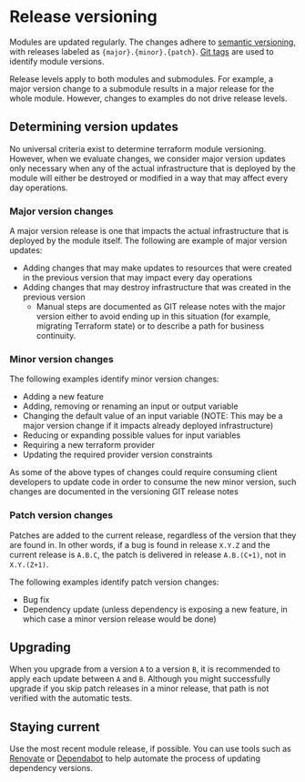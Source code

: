 # Release versioning

Modules are updated regularly. The changes adhere to [semantic versioning](https://semver.org/), with releases labeled as `{major}.{minor}.{patch}`. [Git tags](https://git-scm.com/book/en/v2/Git-Basics-Tagging) are used to identify module versions.

Release levels apply to both modules and submodules. For example, a major version change to a submodule results in a major release for the whole module. However, changes to examples do not drive release levels.

## Determining version updates

No universal criteria exist to determine terraform module versioning. However, when we evaluate changes, we consider major version updates only necessary when any of the actual infrastructure that is deployed by the module will either be destroyed or modified in a way that may affect every day operations.

### Major version changes

A major version release is one that impacts the actual infrastructure that is deployed by the module itself. The following are example of major version updates:

- Adding changes that may make updates to resources that were created in the previous version that may impact every day operations
- Adding changes that may destroy infrastructure that was created in the previous version
  - Manual steps are documented as GIT release notes with the major version either to avoid ending up in this situation (for example, migrating Terraform state) or to describe a path for business continuity.

### Minor version changes

The following examples identify minor version changes:
- Adding a new feature
- Adding, removing or renaming an input or output variable
- Changing the default value of an input variable (NOTE: This may be a major version change if it impacts already deployed infrastructure)
- Reducing or expanding possible values for input variables
- Requiring a new terraform provider
- Updating the required provider version constraints

As some of the above types of changes could require consuming client developers to update code in order to consume the new minor version, such changes are documented in the versioning GIT release notes

### Patch version changes

Patches are added to the current release, regardless of the version that they are found in. In other words, if a bug is found in release `X.Y.Z` and the current release is `A.B.C`, the patch is delivered in release `A.B.(C+1)`, not in `X.Y.(Z+1)`.

The following examples identify patch version changes:
- Bug fix
- Dependency update (unless dependency is exposing a new feature, in which case a minor version release would be done)

## Upgrading

When you upgrade from a version `A` to a version `B`, it is recommended to apply each update between `A` and `B`. Although you might successfully upgrade if you skip patch releases in a minor release, that path is not verified with the automatic tests.

## Staying current

Use the most recent module release, if possible. You can use tools such as [Renovate](https://docs.renovatebot.com/) or [Dependabot](https://docs.github.com/en/code-security/dependabot) to help automate the process of updating dependency versions.
